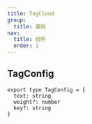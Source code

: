 ```yaml
---
title: TagCloud
group: 
  title: 基础
nav:
  title: 组件
  order: 1
---
```

<code src="./examples/TagCloud.tsx"></code>

<API id="TagCloud"></API>

## TagConfig
```tsx | pure
export type TagConfig = {
  text: string
  weight?: number
  key?: string
}
```
